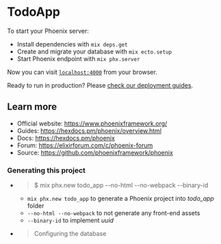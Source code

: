 # TodoApp

To start your Phoenix server:

  * Install dependencies with `mix deps.get`
  * Create and migrate your database with `mix ecto.setup`
  * Start Phoenix endpoint with `mix phx.server`

Now you can visit [`localhost:4000`](http://localhost:4000) from your browser.

Ready to run in production? Please [check our deployment guides](https://hexdocs.pm/phoenix/deployment.html).

## Learn more

  * Official website: https://www.phoenixframework.org/
  * Guides: https://hexdocs.pm/phoenix/overview.html
  * Docs: https://hexdocs.pm/phoenix
  * Forum: https://elixirforum.com/c/phoenix-forum
  * Source: https://github.com/phoenixframework/phoenix

### Generating this project
- > $ mix phx.new todo_app --no-html --no-webpack --binary-id 
    - `mix phx.new todo_app` to generate a Phoenix project into _todo\_app_ folder
    - `--no-html --no-webpack` to not generate any front-end assets
    - `--binary-id` to implement _uuid_
- > Configuring the database
